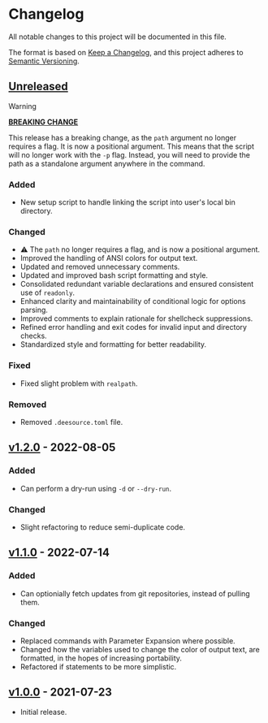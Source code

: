 # Changelog

All notable changes to this project will be documented in this file.

The format is based on [Keep a Changelog](https://keepachangelog.com/en/1.0.0/), and this project adheres to [Semantic Versioning](https://semver.org/spec/v2.0.0.html).

## [Unreleased]

<!--## v2.0.0 - 2024-12-21-->

> [!WARNING]
> <u>**BREAKING CHANGE**</u>
>
> This release has a breaking change, as the `path` argument no longer requires a flag. It is now a positional argument. This means that the script will no longer work with the `-p` flag. Instead, you will need to provide the path as a standalone argument anywhere in the command.

### Added

- New setup script to handle linking the script into user's local bin directory.

### Changed

- ⚠️ The `path` no longer requires a flag, and is now a positional argument.
- Improved the handling of ANSI colors for output text.
- Updated and removed unnecessary comments.
- Updated and improved bash script formatting and style.
- Consolidated redundant variable declarations and ensured consistent use of `readonly`.
- Enhanced clarity and maintainability of conditional logic for options parsing.
- Improved comments to explain rationale for shellcheck suppressions.
- Refined error handling and exit codes for invalid input and directory checks.
- Standardized style and formatting for better readability.

### Fixed

- Fixed slight problem with `realpath`.

### Removed

- Removed `.deesource.toml` file.

## [v1.2.0] - 2022-08-05

### Added

- Can perform a dry-run using `-d` or `--dry-run`.

### Changed

- Slight refactoring to reduce semi-duplicate code.

## [v1.1.0] - 2022-07-14

### Added

- Can optionially fetch updates from git repositories, instead of pulling them.

### Changed

- Replaced commands with Parameter Expansion where possible.
- Changed how the variables used to change the color of output text, are formatted, in the hopes of increasing portability.
- Refactored if statements to be more simplistic.

## [v1.0.0] - 2021-07-23

- Initial release.

[unreleased]: https://github.com/StrangeRanger/mass-git/compare/v1.2.2...HEAD
[v1.2.2]: https://github.com/StrangeRanger/mass-git/releases/tag/v1.2.2
[v1.2.0]: https://github.com/StrangeRanger/mass-git/releases/tag/v1.2.0
[v1.1.0]: https://github.com/StrangeRanger/mass-git/releases/tag/v1.1.0
[v1.0.0]: https://github.com/StrangeRanger/mass-git/releases/tag/v1.0.0
